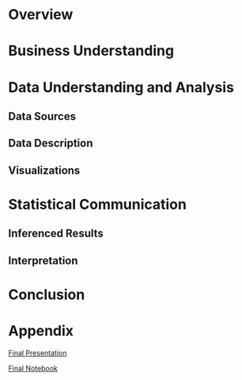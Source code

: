 # Overview

# Business Understanding

# Data Understanding and Analysis

## Data Sources

## Data Description

## Visualizations

# Statistical Communication

## Inferenced Results

## Interpretation

# Conclusion

# Appendix
[Final Presentation](https://github.com/Jhuue/Flatiron-Capstone1/blob/main/Final%20Presentation.pptx)

[Final Notebook](https://github.com/Jhuue/Flatiron-Capstone1/blob/main/Final%20Notebook.ipynb)